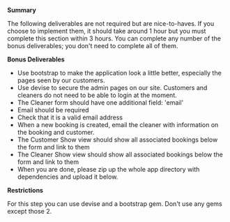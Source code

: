**Summary**

The following deliverables are not required but are nice-to-haves. If you choose to implement them, it should take around 1 hour but you must complete this section within 3 hours. You can complete any number of the bonus deliverables; you don't need to complete all of them.

**Bonus Deliverables**

- Use bootstrap to make the application look a little better, especially the pages seen by our customers.
- Use devise to secure the admin pages on our site. Customers and cleaners do not need to be able to login at the moment.
- The Cleaner form should have one additional field: 'email'
- Email should be required
- Check that it is a valid email address
- When a new booking is created, email the cleaner with information on the booking and customer.
- The Customer Show view should show all associated bookings below the form and link to them
- The Cleaner Show view should show all associated bookings below the form and link to them
- When you are done, please zip up the whole app directory with dependencies and upload it below.

**Restrictions**

For this step you can use devise and a bootstrap gem. Don't use any gems except those 2.
